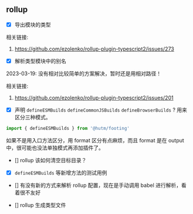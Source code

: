## rollup

- [x] 导出模块的类型

相关链接:

1. https://github.com/ezolenko/rollup-plugin-typescript2/issues/273

- [x] 解析类型模块中的别名

2023-03-19: 没有相对比较简单的方案解决，暂时还是用相对路径！

相关链接:

1. https://github.com/ezolenko/rollup-plugin-typescript2/issues/201

- [x] 声明 `defineESMBuilds` `defineCommonJSBuilds` `defineBrowserBuilds` ? 用来区分三种模式。

```js
import { defineESMBuilds } from '@hutm/footing'
```

如果不是用入口方法区分，用 format 区分有点麻烦，而且 format 是在 output 中，很可能也没法单独模式再添加插件了。

- [] rollup 该如何清空目标目录？

- [x] `defineESMBuilds` 等新增方法的测试用例

- [] 有没有新的方式来解析 rollup 配置，现在是手动调用 babel 进行解析，看着很不友好

- [] rollup 生成类型文件
